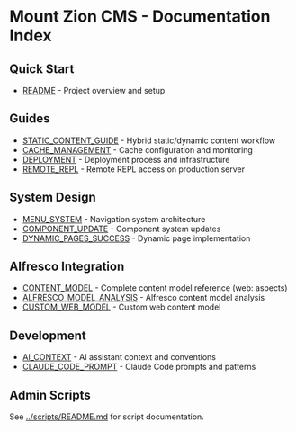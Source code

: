 # Mount Zion CMS - Documentation Index

## Quick Start
- [README](README.md) - Project overview and setup

## Guides
- [STATIC_CONTENT_GUIDE](STATIC_CONTENT_GUIDE.md) - Hybrid static/dynamic content workflow
- [CACHE_MANAGEMENT](CACHE_MANAGEMENT.md) - Cache configuration and monitoring
- [DEPLOYMENT](DEPLOYMENT.md) - Deployment process and infrastructure
- [REMOTE_REPL](REMOTE_REPL.md) - Remote REPL access on production server

## System Design
- [MENU_SYSTEM](MENU_SYSTEM.md) - Navigation system architecture
- [COMPONENT_UPDATE](COMPONENT_UPDATE.md) - Component system updates
- [DYNAMIC_PAGES_SUCCESS](DYNAMIC_PAGES_SUCCESS.md) - Dynamic page implementation

## Alfresco Integration
- [CONTENT_MODEL](CONTENT_MODEL.md) - Complete content model reference (web: aspects)
- [ALFRESCO_MODEL_ANALYSIS](ALFRESCO_MODEL_ANALYSIS.md) - Alfresco content model analysis
- [CUSTOM_WEB_MODEL](CUSTOM_WEB_MODEL.md) - Custom web content model

## Development
- [AI_CONTEXT](AI_CONTEXT.md) - AI assistant context and conventions
- [CLAUDE_CODE_PROMPT](CLAUDE_CODE_PROMPT.md) - Claude Code prompts and patterns

## Admin Scripts
See [../scripts/README.md](../scripts/README.md) for script documentation.

